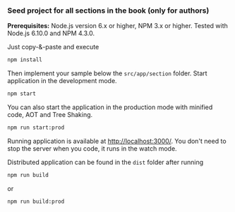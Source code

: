 ### Seed project for all sections in the book (only for authors)

__Prerequisites:__ Node.js version 6.x or higher, NPM 3.x or higher. Tested with Node.js 6.10.0 and NPM 4.3.0.

Just copy-&-paste and execute

```sh
npm install
```

Then implement your sample below the `src/app/section` folder. Start application in the development mode.

```sh
npm start
```

You can also start the application in the production mode with minified code, AOT and Tree Shaking.

```sh
npm run start:prod
```

Running application is available at [http://localhost:3000/](http://localhost:3000/). You don't need to stop the server when you code, it runs in the watch mode.

Distributed application can be found in the `dist` folder after running

```sh
npm run build
```

or

```sh
npm run build:prod
```